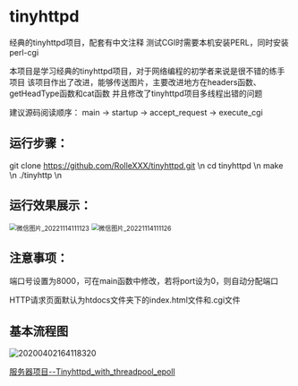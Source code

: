 # tinyhttpd

经典的tinyhttpd项目，配套有中文注释   测试CGI时需要本机安装PERL，同时安装perl-cgi

本项目是学习经典的tinyhttpd项目，对于网络编程的初学者来说是很不错的练手项目
该项目作出了改进，能够传送图片，主要改进地方在headers函数、getHeadType函数和cat函数
并且修改了tinyhttpd项目多线程出错的问题

建议源码阅读顺序： main -> startup -> accept_request -> execute_cgi

## 运行步骤：

git clone https://github.com/RolleXXX/tinyhttpd.git \n
cd tinyhttpd \n
make \n 
./tinyhttp \n



## 运行效果展示：

<img src="https://user-images.githubusercontent.com/107916833/201567258-43fa899f-e112-48e0-9e99-f414d2464a16.png" alt="微信图片_20221114111123" style="zoom:80%;" />
<img src="https://user-images.githubusercontent.com/107916833/201567260-fe804f8b-7512-4e8d-aabd-e11b41c34cb0.png" alt="微信图片_20221114111126" style="zoom:80%;" />



## 注意事项：

端口号设置为8000，可在main函数中修改，若将port设为0，则自动分配端口

HTTP请求页面默认为htdocs文件夹下的index.html文件和.cgi文件



## 基本流程图

![20200402164118320](C:\Users\92035\Desktop\20200402164118320.png)

[服务器项目--Tinyhttpd_with_threadpool_epoll](https://blog.csdn.net/qq_39751437/article/details/105265301)
